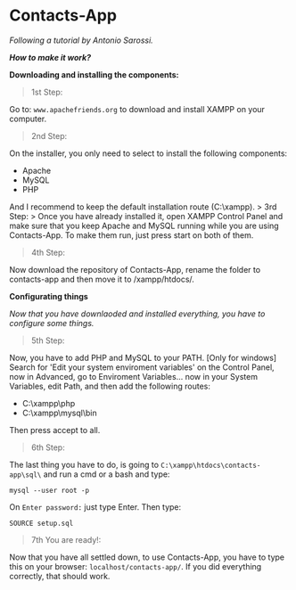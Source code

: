 # Contacts-App
*Following a tutorial by Antonio Sarossi.*

***How to make it work?***

**Downloading and installing the components:**
> 1st Step:
>
Go to: `www.apachefriends.org` to download and install XAMPP on your computer.

> 2nd Step:
>
On the installer, you only need to select to install the following components:
<ul>
  <li>Apache</li>
  <li>MySQL</li>
  <li>PHP</li>
</ul>
And I recommend to keep the default installation route (C:\xampp).
> 3rd Step:
>
Once you have already installed it, open XAMPP Control Panel and make sure that you keep Apache and MySQL running while you are using Contacts-App. To make them run, just press start on both of them.

> 4th Step:
>
Now download the repository of Contacts-App, rename the folder to contacts-app and then move it to /xampp/htdocs/.

**Configurating things**

*Now that you have downlaoded and installed everything, you have to configure some things.*

> 5th Step:

Now, you have to add PHP and MySQL to your PATH. [Only for windows] Search for 'Edit your system enviroment variables' on the Control Panel, now in Advanced, go to Enviroment Variables...
now in your System Variables, edit Path, and then add the following routes:
<ul>
  <li>C:\xampp\php</li>
  <li>C:\xampp\mysql\bin</li>
</ul>
Then press accept to all.

> 6th Step:

The last thing you have to do, is going to `C:\xampp\htdocs\contacts-app\sql\` and run a cmd or a bash and type:
```
mysql --user root -p
```
On `Enter password:` just type Enter.
 Then type:
```
SOURCE setup.sql
```
> 7th You are ready!:
> 
Now that you have all settled down, to use Contacts-App, you have to type this on your browser: `localhost/contacts-app/`. If you did everything correctly, that should work.
